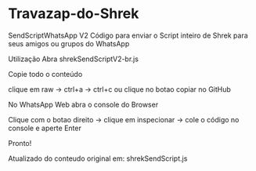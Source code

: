 # Travazap-do-Shrek

SendScriptWhatsApp V2
Código para enviar o Script inteiro de Shrek para seus amigos ou grupos do WhatsApp

Utilização
Abra shrekSendScriptV2-br.js

Copie todo o conteúdo

clique em raw -> ctrl+a -> ctrl+c ou clique no botao copiar no GitHub

No WhatsApp Web abra o console do Browser

Clique com o botao direito -> clique em inspecionar -> cole o código no console e aperte Enter

Pronto!

Atualizado do conteudo original em: shrekSendScript.js
